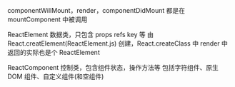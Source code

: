 componentWillMount，render，componentDidMount 都是在 mountComponent 中被调用


ReactElement
数据类，只包含 props refs key 等
由 React.creatElement(ReactElement.js) 创建，React.createClass 中 render 中返回的实际也是个 ReactElement

ReactComponent
控制类，包含组件状态，操作方法等
包括字符组件、原生 DOM 组件、自定义组件(和空组件)